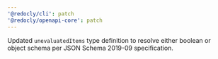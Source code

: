 ```yaml
---
'@redocly/cli': patch
'@redocly/openapi-core': patch
---
```


Updated `unevaluatedItems` type definition to resolve either boolean or object schema per JSON Schema 2019-09 specification.
